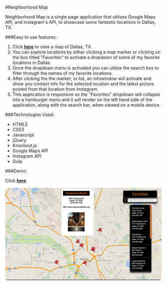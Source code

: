 #Neighborhood Map

Neighborhood Map is a single page application that utilizes Google Maps API, and Instagram's API, to showcase some fantastic locations in Dallas, TX.

###Easy to use features:

1) Click [**here**](http://samurairanderson.github.io/Neighborhood-Map/) to view a map of Dallas, TX.<br>
2) You can explore locations by either clicking a map marker _or_ clicking on the box titled "Favorites" to activate a dropdown of some of my favorite locations in Dallas.<br>
4) Once the dropdown menu is activated you can utilize the search box to filter through the names of my favorite locations.<br>
3) After clicking the the marker, or list, an infowindow will activate and show you contact info for the selected location and the latest picture posted from that location from Instagram.<br>
5) This application is responsive so the "Favorites" dropdown will collapse into a hamburger menu and it will render on the left hand side of the application, along with the search bar, when viewed on a mobile device.

###Technologies Used:

* HTML5
* CSS3
* Javascript
* jQuery
* Knockout.js
* Google Maps API
* Instagram API
* Gulp

###Demo:

Click [**here**](http://samurairanderson.github.io/Neighborhood-Map/)

![Home image](images/P5.png)